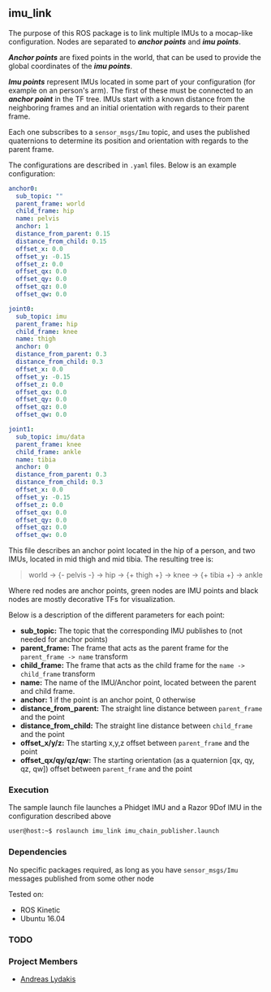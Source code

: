## imu_link

The purpose of this ROS package is to link multiple IMUs to a mocap-like configuration.
Nodes are separated to ***anchor points*** and ***imu points***. 

***Anchor points*** are 
fixed points in the world, that can be used to provide the global coordinates of the ***imu points***.

***Imu points*** represent IMUs located in some part of your configuration (for example on an person's arm).
The first of these must be connected to an ***anchor point*** in the TF tree. IMUs start
with a known distance from the neighboring frames and an initial orientation with 
regards to their parent frame.

Each one subscribes to a ```sensor_msgs/Imu``` topic, and uses the published quaternions
to determine its position and orientation with regards to the parent frame.

The configurations are described in ```.yaml``` files. Below is an example configuration:

```yaml
anchor0:
  sub_topic: ""
  parent_frame: world
  child_frame: hip
  name: pelvis
  anchor: 1
  distance_from_parent: 0.15
  distance_from_child: 0.15
  offset_x: 0.0
  offset_y: -0.15
  offset_z: 0.0
  offset_qx: 0.0
  offset_qy: 0.0
  offset_qz: 0.0
  offset_qw: 0.0

joint0:
  sub_topic: imu
  parent_frame: hip
  child_frame: knee
  name: thigh
  anchor: 0
  distance_from_parent: 0.3
  distance_from_child: 0.3
  offset_x: 0.0
  offset_y: -0.15
  offset_z: 0.0
  offset_qx: 0.0
  offset_qy: 0.0
  offset_qz: 0.0
  offset_qw: 0.0

joint1:
  sub_topic: imu/data
  parent_frame: knee
  child_frame: ankle
  name: tibia
  anchor: 0
  distance_from_parent: 0.3
  distance_from_child: 0.3
  offset_x: 0.0
  offset_y: -0.15
  offset_z: 0.0
  offset_qx: 0.0
  offset_qy: 0.0
  offset_qz: 0.0
  offset_qw: 0.0
```

This file describes an anchor point located in the hip of a person, and two IMUs, located in mid thigh and mid tibia.
 The resulting tree is:

> world -> {- pelvis -} -> hip -> {+ thigh +} -> knee -> {+ tibia +} -> ankle

Where red nodes are anchor points, green nodes are IMU points and black nodes are mostly decorative TFs for visualization.

Below is a description of the different parameters for each point:
- **sub_topic:** The topic that the corresponding IMU publishes to (not needed for anchor points)
- **parent_frame:** The frame that acts as the parent frame for the ```parent_frame -> name``` transform
- **child_frame:** The frame that acts as the child frame for the ```name -> child_frame``` transform
- **name:** The name of the IMU/Anchor point, located between the parent and child frame.
- **anchor:** 1 if the point is an anchor point,  0 otherwise
- **distance_from_parent:** The straight line distance between ```parent_frame``` and the point 
- **distance_from_child:** The straight line distance between ```child_frame``` and the point 
- **offset_x/y/z:** The starting x,y,z offset between ```parent_frame``` and the point 
- **offset_qx/qy/qz/qw:** The starting orientation (as a quaternion [qx, qy, qz, qw]) offset between ```parent_frame``` and the point
 
### Execution
The sample launch file launches a Phidget IMU and a Razor 9Dof IMU in the configuration described above
```bash
user@host:~$ roslaunch imu_link imu_chain_publisher.launch
```
### Dependencies
No specific packages required, as long as you have ```sensor_msgs/Imu``` messages published from some other node

Tested on:
- ROS Kinetic
- Ubuntu 16.04

### TODO

### Project Members

- [Andreas Lydakis](andlydakis@gmail.com)
